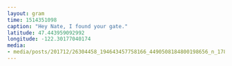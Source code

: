 ```yaml
---
layout: gram
time: 1514351098
caption: "Hey Nate, I found your gate."
latitude: 47.443959092992
longitude: -122.30177040174
media:
- media/posts/201712/26304458_194643457758166_4490508184800198656_n_17891001178136478.jpg
---
```

